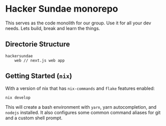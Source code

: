 # Hacker Sundae monorepo

This serves as the code monolith for our group. Use it for all your dev needs. Lets build, break and learn the things.

## Directorie Structure

```text
hackersundae
    web // next.js web app
```

## Getting Started (`nix`)

With a version of nix that has `nix-commands` and `flake` features enabled:

```bash
nix develop
```

This will create a bash environment with `yarn`, yarn autocompletion, and `nodejs` installed. It also configures some common command aliases for git and a custom shell prompt.
